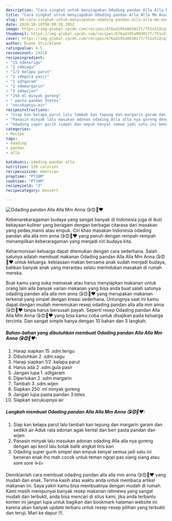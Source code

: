 ```yaml
---
description: "Cara singkat untuk menyiapakan Odading pandan Alla Alla Mm Anna 😘😍💜❤ Homemade"
title: "Cara singkat untuk menyiapakan Odading pandan Alla Alla Mm Anna 😘😍💜❤ Homemade"
slug: 48-cara-singkat-untuk-menyiapakan-odading-pandan-alla-alla-mm-anna-homemade
date: 2020-10-10T08:09:28.295Z
image: https://img-global.cpcdn.com/recipes/676ad195a003017f/751x532cq70/odading-pandan-alla-alla-mm-anna-😘😍💜❤-foto-resep-utama.jpg
thumbnail: https://img-global.cpcdn.com/recipes/676ad195a003017f/751x532cq70/odading-pandan-alla-alla-mm-anna-😘😍💜❤-foto-resep-utama.jpg
cover: https://img-global.cpcdn.com/recipes/676ad195a003017f/751x532cq70/odading-pandan-alla-alla-mm-anna-😘😍💜❤-foto-resep-utama.jpg
author: Duane Strickland
ratingvalue: 4.5
reviewcount: 29218
recipeingredient:
- "15 sdmterigu"
- "2 sdmsagu"
- "1/2 kelapa parut"
- "2 sdmgula pasir"
- "1 sdtgaram"
- "2 sdmmargarin"
- "3 sdmwijen"
- "250 ml minyak goreng"
- " pasta pandan 3tetes"
- "secukupnya air"
recipeinstructions:
- "Siap kan kelapa parut lalu tambah kan tepung dan margarin garam dan sedikit air Aduk rata adonan agak kental dan beri pasta pandan dan wijen"
- "Panasin minyak lalu masukan adonan odading Alla alla nya goreng dengan api kecil lalu bolak balik angkat tiris kan"
- "Odading super gurih simpel dan empuk kenyal semua jadi satu ini beneran enak lho mah cocok untuk teman ngopi pas siang siang atau sore sore ☕👍"
categories:
- Recipe
tags:
- odading
- pandan
- alla

katakunci: odading pandan alla 
nutrition: 139 calories
recipecuisine: American
preptime: "PT10M"
cooktime: "PT39M"
recipeyield: "3"
recipecategory: Dessert

---
```



![Odading pandan Alla Alla Mm Anna 😘😍💜❤](https://img-global.cpcdn.com/recipes/676ad195a003017f/751x532cq70/odading-pandan-alla-alla-mm-anna-😘😍💜❤-foto-resep-utama.jpg)

Kebenarekaragaman budaya yang sangat banyak di Indonesia juga di ikuti kekayaan kuliner yang beragam dengan berbagai citarasa dari masakan yang pedas,manis atau empuk. Ciri khas masakan Indonesia odading pandan alla alla mm anna 😘😍💜❤ yang penuh dengan rempah-rempah menampilkan keberaragaman yang menjadi ciri budaya kita.




Keharmonisan keluarga dapat ditemukan dengan cara sederhana. Salah satunya adalah membuat makanan Odading pandan Alla Alla Mm Anna 😘😍💜❤ untuk keluarga. kebiasaan makan bersama anak sudah menjadi budaya, bahkan banyak anak yang merantau selalu merindukan masakan di rumah mereka.

Buat kamu yang suka memasak atau harus menyiapkan makanan untuk orang lain ada banyak varian makanan yang bisa anda buat salah satunya odading pandan alla alla mm anna 😘😍💜❤ yang merupakan makanan terkenal yang simpel dengan kreasi sederhana. Untungnya saat ini kamu dapat dengan mudah menemukan resep odading pandan alla alla mm anna 😘😍💜❤ tanpa harus bersusah payah.
Seperti resep Odading pandan Alla Alla Mm Anna 😘😍💜❤ yang bisa kamu coba untuk disajikan pada keluarga tercinta. Dan sangat simple hanya dengan 10 bahan dan 3 langkah.


<!--inarticleads1-->

##### Bahan-bahan yang dibutuhkan membuat Odading pandan Alla Alla Mm Anna 😘😍💜❤:

1. Harap siapkan 15 .sdm.terigu
1. Dibutuhkan 2 .sdm.sagu
1. Harap siapkan 1/2 .kelapa parut
1. Harus ada 2 .sdm.gula pasir
1. Jangan lupa 1 .sdtgaram
1. Diperlukan 2 .sdm.margarin
1. Tambah 3 .sdm.wijen
1. Siapkan 250 .ml minyak goreng
1. Jangan lupa  pasta pandan 3.tetes
1. Siapkan secukupnya air




<!--inarticleads2-->

##### Langkah membuat  Odading pandan Alla Alla Mm Anna 😘😍💜❤:

1. Siap kan kelapa parut lalu tambah kan tepung dan margarin garam dan sedikit air Aduk rata adonan agak kental dan beri pasta pandan dan wijen
1. Panasin minyak lalu masukan adonan odading Alla alla nya goreng dengan api kecil lalu bolak balik angkat tiris kan
1. Odading super gurih simpel dan empuk kenyal semua jadi satu ini beneran enak lho mah cocok untuk teman ngopi pas siang siang atau sore sore ☕👍




Demikianlah cara membuat odading pandan alla alla mm anna 😘😍💜❤ yang mudah dan enak. Terima kasih atas waktu anda untuk membaca artikel makanan ini. Saya yakin kamu bisa membuatnya dengan mudah di rumah. Kami masih mempunyai banyak resep makanan istimewa yang sangat mudah dan terbukti, anda bisa mencari di situs kami, jika anda terbantu konten ini jangan lupa untuk bagikan dan bookmark halaman website ini karena akan banyak update terbaru untuk resep-resep pilihan yang terbukti dan teruji. Mari ke dapur !!!. 
